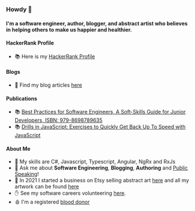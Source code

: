 ### Howdy 👋

#### I'm a software engineer, author, blogger, and abstract artist who believes in helping others to make us happier and healthier.

#### HackerRank Profile
- 📚 Here is my [HackerRank Profile](https://www.hackerrank.com/marklowg)

#### Blogs
- 📝 Find my blog articles [here](https://github.com/georgemarklow/georgemarklow/blob/main/SUMMARY.md#articles-ive-published)

#### Publications
- 📚 [Best Practices for Software Engineers, A Soft-Skills Guide for Junior Developers, ISBN: 979-8698789635](https://www.amazon.co.uk/Best-Practices-Software-Engineers-Soft-Skills-ebook/dp/B08L17JZCH/ref=tmm_kin_swatch_0?_encoding=UTF8&qid=1606414420&sr=1-1-69f2aa40-4718-4485-ba0d-6c4119696677)
- 📚 [Drills in JavaScript: Exercises to Quickly Get Back Up To Speed with JavaScript](https://www.amazon.co.uk/Drills-JavaScript-Exercises-Quickly-Speed-ebook/dp/B096WBLJ23/ref=sr_1_1?dchild=1&keywords=drill+in+javascript&qid=1623352070&sr=8-1)

#### About Me
- 🌱 My skills are C#, Javascript, Typescript, Angular, NgRx and RxJs
- 💬 Ask me about **Software Engineering**, **Blogging**, **Authoring** and [Public Speaking](https://github.com/georgemarklow/georgemarklow/blob/main/SUMMARY.md#articles-ive-published)! 
- 🎨 In 2021 I started a business on Etsy selling abstract art [here](https://www.porgiepuddingandpie.com/gallery) and all my artwork can be found [here](https://www.instagram.com/george.marklow.art/)
- ✋ See my software careers volunteering [here](https://github.com/georgemarklow/georgemarklow/blob/main/SUMMARY.md#public-engagement).
- 🩸 I'm a registered [blood donor](https://www.blood.co.uk/)
